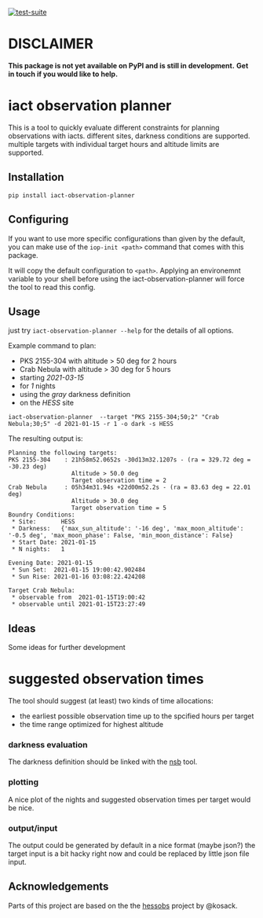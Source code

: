 
[![test-suite](https://github.com/ClemensHoischen/iact-observation-planner/actions/workflows/github-pytest.yml/badge.svg?branch=main)](https://github.com/ClemensHoischen/iact-observation-planner/actions/workflows/github-pytest.yml)


# DISCLAIMER
**This package is not yet available on PyPI and is still in development.**
**Get in touch if you would like to help.**


# iact observation planner

This is a tool to quickly evaluate different constraints for planning observations with iacts. different sites, darkness conditions are supported. multiple targets with individual target hours and altitude limits are supported.

## Installation

`pip install iact-observation-planner`

## Configuring

If you want to use more specific configurations than given by the default, you can make use of the `iop-init <path>` command that comes with this package.

It will copy the default configuration to `<path>`. Applying an environemnt variable to your shell before using the iact-observation-planner will force the tool to read this config.

## Usage
just try `iact-observation-planner --help` for the details of all options.

Example command to plan:
- PKS 2155-304 with altitude > 50 deg for 2 hours
- Crab Nebula with altitude > 30 deg for 5 hours
- starting _2021-03-15_
- for _1_ nights
- using the _gray_ darkness definition
- on the _HESS_ site

`iact-observation-planner  --target "PKS 2155-304;50;2" "Crab Nebula;30;5" -d 2021-01-15 -r 1 -o dark -s HESS`

The resulting output is:

```
Planning the following targets:
PKS 2155-304    : 21h58m52.0652s -30d13m32.1207s - (ra = 329.72 deg = -30.23 deg)
                  Altitude > 50.0 deg
                  Target observation time = 2
Crab Nebula     : 05h34m31.94s +22d00m52.2s - (ra = 83.63 deg = 22.01 deg)
                  Altitude > 30.0 deg
                  Target observation time = 5
Boundry Conditions:
 * Site:       HESS
 * Darkness:   {'max_sun_altitude': '-16 deg', 'max_moon_altitude': '-0.5 deg', 'max_moon_phase': False, 'min_moon_distance': False}
 * Start Date: 2021-01-15
 * N nights:   1

Evening Date: 2021-01-15
 * Sun Set:  2021-01-15 19:00:42.902484
 * Sun Rise: 2021-01-16 03:08:22.424208

Target Crab Nebula:
 * observable from  2021-01-15T19:00:42
 * observable until 2021-01-15T23:27:49
```

## Ideas
Some ideas for further development
# suggested observation times
The tool should suggest (at least) two kinds of time allocations:
- the earliest possible observation time up to the spcified hours per target
- the time range optimized for highest altitude

###  darkness evaluation
The darkness definition should be linked with the [nsb](https://pypi.org/project/nsb/) tool.

### plotting
A nice plot of the nights and suggested observation times per target would be nice.

### output/input
The output could be generated by default in a nice format (maybe json?)
the target input is a bit hacky right now and could be replaced by little json file input.

## Acknowledgements

Parts of this project are based on the the [hessobs](https://github.com/kosack/hessobs) project by @kosack.
